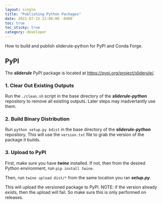 ```yaml
---
layout: single
title: "Publishing Python Packages"
date: 2021-07-15 12:00:00 -0400
toc: true
toc_sticky: true
category: developer
---
```


How to build and publish sliderule-python for PyPI and Conda Forge.

## PyPI

The ___sliderule___ PyPI package is located at https://pypi.org/project/sliderule/.

### 1. Clear Out Existing Outputs

Run the `./clean.sh` script in the base directory of the ___sliderule-python___ repository to remove all existing outputs.  Later steps may inadvertantly use them.

### 2. Build Binary Distribution

Run `python setup.py bdist` in the base directory of the ___sliderule-python___ repository.  This will use the `version.txt` file to grab the version of the package it builds.

### 3. Upload to PyPI

First, make sure you have ___twine___ installed. If not, then from the desired Python environment, run `pip install twine`.

Then, run `twine upload dist/*` from the same location you ran ___setup.py___.

This will upload the versioned package to PyPI.  NOTE: if the version already exists, then the upload will fail.  So make sure this is only performed on releases.
